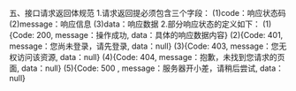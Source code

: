 五、接口请求返回体规范
1.请求返回提必须包含三个字段：
(1)code：响应状态码
(2)message：响应信息
(3)data：响应数据
2.部分响应状态的定义如下：
(1){Code: 200, message：操作成功, data：具体的响应数据内容}
(2){Code: 401, message：您尚未登录，请先登录, data：null}
(3){Code: 403, message：您无权访问该资源, data：null}
(4){Code: 404, message：抱歉，未找到您请求的页面, data：null}
(5){Code: 500 , message：服务器开小差，请稍后尝试, data：null}
